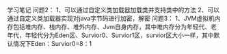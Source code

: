 学习笔记
问题2：
1、可以通过自定义类加载器加载类并支持类中的方法 
2、可以通过自定义类加载器实现对java字节码进行加密，解密
问题3：
1、JVM虚拟机内存包括堆内存、栈内存、堆外内存、Jvm自身内存，其中堆内存分为年轻代、老年代，年轻代分为Eden区、Survior0、Survior1区，survior区大小一样，其中默认情况下Eden：Survior0=8：1